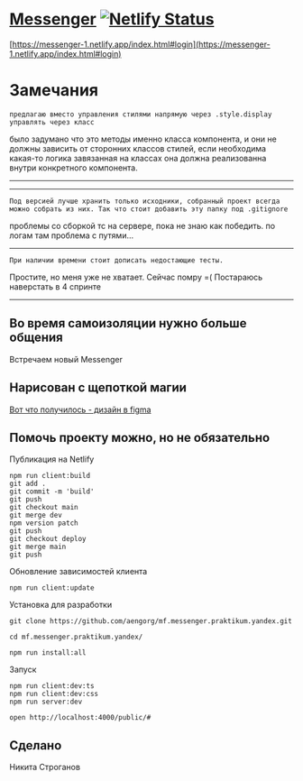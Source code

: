 # [Messenger](https://messenger-1.netlify.app/index.html#login) [![Netlify Status](https://api.netlify.com/api/v1/badges/f8219fec-4561-4017-9c56-946bb0ddbfb1/deploy-status)](https://app.netlify.com/sites/dreamy-noether-285e69/deploys)

[https://messenger-1.netlify.app/index.html#login](https://messenger-1.netlify.app/index.html#login)

# Замечания

```
предлагаю вместо управления стилями напрямую через .style.display управлять через класс
```

было задумано что это методы именно класса компонента, и они не должны зависить от сторонних классов стилей, если необходима какая-то логика завязанная на классах она должна реализованна внутри конкретного компонента.

---

---

```
Под версией лучше хранить только исходники, собранный проект всегда можно собрать из них. Так что стоит добавить эту папку под .gitignore
```

проблемы со сборкой тс на сервере, пока не знаю как победить. по логам там проблема с путями...

---

```
При наличии времени стоит дописать недостающие тесты.
```

Простите, но меня уже не хватает. Сейчас помру =(
Постараюсь наверстать в 4 спринте

---

## Во время самоизоляции нужно больше общения

Встречаем новый Messenger

## Нарисован с щепоткой магии

[Вот что получилось - дизайн в figma](https://www.figma.com/proto/mUP7cfOp31SqrgHVCl4mOi/Untitled?node-id=7%3A321&scaling=min-zoom)

## Помочь проекту можно, но не обязательно

Публикация на Netlify

```
npm run client:build
git add .
git commit -m 'build'
git push
git checkout main
git merge dev
npm version patch
git push
git checkout deploy
git merge main
git push
```

Обновление зависимостей клиента

```
npm run client:update
```

Установка для разработки

```
git clone https://github.com/aengorg/mf.messenger.praktikum.yandex.git

cd mf.messenger.praktikum.yandex/

npm run install:all
```

Запуск

```
npm run client:dev:ts
npm run client:dev:css
npm run server:dev
```

```
open http://localhost:4000/public/#
```

## Сделано

Никита Строганов
